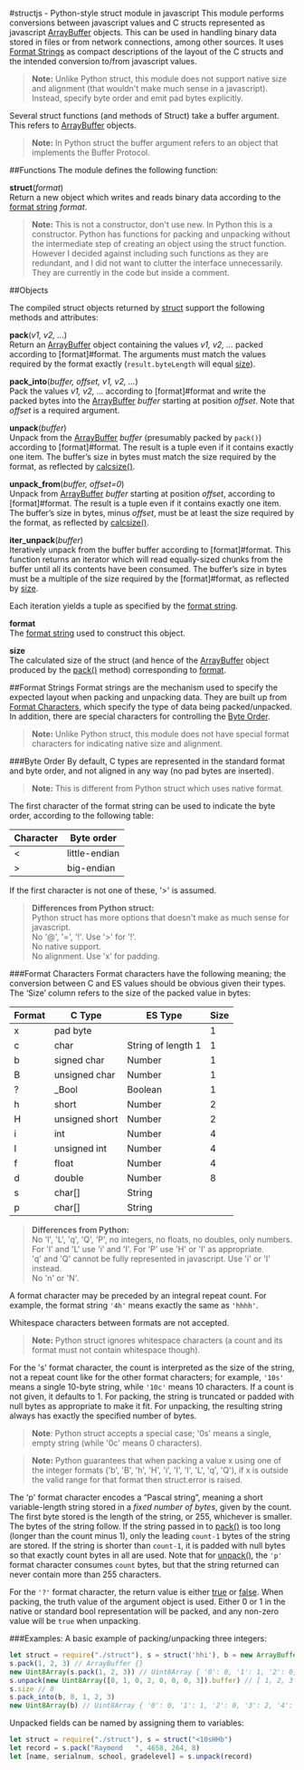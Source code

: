 #structjs - Python-style struct module in javascript
This module performs conversions between javascript values and C structs represented as javascript [ArrayBuffer](https://developer.mozilla.org/en-US/docs/Web/JavaScript/Reference/Global_Objects/ArrayBuffer) objects. This can be used in handling binary data stored in files or from network connections, among other sources. It uses [Format Strings](#format-strings) as compact descriptions of the layout of the C structs and the intended conversion to/from javascript values.

> **Note:** Unlike Python struct, this module does not support native size and alignment (that wouldn't make much sense in a javascript). Instead, specify byte order and emit pad bytes explicitly.

Several struct functions (and methods of Struct) take a buffer argument. This refers to [ArrayBuffer](https://developer.mozilla.org/en-US/docs/Web/JavaScript/Reference/Global_Objects/ArrayBuffer) objects.

> **Note:** In Python struct the buffer argument refers to an object that implements the Buffer Protocol.

##Functions
The module defines the following function:

<a name="struct"></a>
**struct**(*format*)  
Return a new object which writes and reads binary data according to the [format string](#format-strings) *format*.

> **Note:** This is not a constructor, don't use new. In Python this is a constructor. Python has functions for packing and unpacking without the intermediate step of creating an object using the struct function. However I decided against including such functions as they are redundant, and I did not want to clutter the interface unnecessarily. They are currently in the code but inside a comment.

##Objects

<a name="object"></a>
The compiled struct objects returned by [struct](#struct) support the following methods and attributes:

<a name="pack"></a>
**pack**(*v1, v2, ...*)  
Return an [ArrayBuffer](https://developer.mozilla.org/en-US/docs/Web/JavaScript/Reference/Global_Objects/ArrayBuffer) object containing the values *v1, v2, ...* packed according to [format]#format. The arguments must match the values required by the format exactly (`result.byteLength` will equal [size](#size)).

<a name="pack_into"></a>
**pack_into**(*buffer, offset, v1, v2, ...*)  
Pack the values *v1, v2, ...* according to [format]#format and write the packed bytes into the [ ArrayBuffer](https://developer.mozilla.org/en-US/docs/Web/JavaScript/Reference/Global_Objects/ArrayBuffer) *buffer* starting at position *offset*. Note that *offset* is a required argument.

<a name="unpack"></a>
**unpack**(*buffer*)  
Unpack from the [ArrayBuffer](https://developer.mozilla.org/en-US/docs/Web/JavaScript/Reference/Global_Objects/ArrayBuffer) *buffer* (presumably packed by `pack()`) according to [format]#format. The result is a tuple even if it contains exactly one item. The buffer’s size in bytes must match the size required by the format, as reflected by [calcsize()](#calcsize).

<a name="unpack_from"></a>
**unpack_from**(*buffer, offset=0*)  
Unpack from [ArrayBuffer](https://developer.mozilla.org/en-US/docs/Web/JavaScript/Reference/Global_Objects/ArrayBuffer) *buffer* starting at position *offset*, according to [format]#format. The result is a tuple even if it contains exactly one item. The buffer’s size in bytes, minus *offset*, must be at least the size required by the format, as reflected by [calcsize()](#calcsize).

<a name="iter_unpack"></a>
**iter_unpack**(*buffer*)  
Iteratively unpack from the buffer buffer according to [format]#format. This function returns an iterator which will read equally-sized chunks from the buffer until all its contents have been consumed. The buffer’s size in bytes must be a multiple of the size required by the [format]#format, as reflected by [size](#size).

Each iteration yields a tuple as specified by the [format string](#format-strings).

<a name="format"></a>
**format**  
The [format string](#format-strings) used to construct this object.

<a name="size"></a>
**size**  
The calculated size of the struct (and hence of the [ArrayBuffer](https://developer.mozilla.org/en-US/docs/Web/JavaScript/Reference/Global_Objects/ArrayBuffer) object produced by the [pack()](#pack) method) corresponding to [format](#format).

<a href="format-strings"></a>
##Format Strings
Format strings are the mechanism used to specify the expected layout when packing and unpacking data. They are built up from [Format Characters](#format-characters), which specify the type of data being packed/unpacked. In addition, there are special characters for controlling the [Byte Order](#byte-order).

> **Note:** Unlike Python struct, this module does not have special format characters for indicating native size and alignment.

###Byte Order
By default, C types are represented in the standard format and byte order, and not aligned in any way (no pad bytes are inserted).

> **Note:** This is different from Python struct which uses native format.

The first character of the format string can be used to indicate the byte order, according to the following table:

| Character | Byte order    |
|-----------|---------------|
| <	        | little-endian	|
| >	        | big-endian    |
If the first character is not one of these, '>' is assumed.

> **Differences from Python struct:**  
> Python struct has more options that doesn't make as much sense for javascript.  
> No '@', '=', '!'. Use '>' for '!'.  
> No native support.  
> No alignment. Use 'x' for padding.

###Format Characters
Format characters have the following meaning; the conversion between C and ES values should be obvious given their types. The ‘Size’ column refers to the size of the packed value in bytes:

|Format|C Type     |ES Type |Size|
|---|--------------|--------|---|
| x |pad byte      |        | 1 |
| c |char          | String of length 1| 1 |
| b |signed char   | Number	| 1 |
| B |unsigned char | Number	| 1 |
| ? |_Bool         | Boolean| 1 |
| h |short         | Number	| 2 |
| H |unsigned short| Number	| 2 |
| i |int           | Number | 4 |
| I |unsigned int  | Number | 4 |
| f |float	       | Number | 4 |
| d |double        | Number | 8 |
| s |char[]        | String |   |
| p |char[]        | String |   |

> **Differences from Python:**  
> No 'l', 'L', 'q', 'Q', 'P', no integers, no floats, no doubles, only numbers.  
> For 'l' and 'L' use 'i' and 'I'. For 'P' use 'H' or 'I' as appropriate.  
> 'q' and 'Q' cannot be fully represented in javascript. Use 'i' or 'I' instead.  
> No 'n' or 'N'.

A format character may be preceded by an integral repeat count. For example, the format string `'4h'` means exactly the same as `'hhhh'`.

Whitespace characters between formats are not accepted.

> **Note:** Python struct ignores whitespace characters (a count and its format must not contain whitespace though).

For the 's' format character, the count is interpreted as the size of the string, not a repeat count like for the other format characters; for example, `'10s'` means a single 10-byte string, while `'10c'` means 10 characters. If a count is not given, it defaults to 1. For packing, the string is truncated or padded with null bytes as appropriate to make it fit. For unpacking, the resulting string always has exactly the specified number of bytes.

> **Note**: Python struct accepts a special case; '0s' means a single, empty string (while '0c' means 0 characters).

> **Note:** Python guarantees that when packing a value x using one of the integer formats ('b', 'B', 'h', 'H', 'i', 'I', 'l', 'L', 'q', 'Q'), if x is outside the valid range for that format then struct.error is raised.

The 'p' format character encodes a “Pascal string”, meaning a short variable-length string stored in a *fixed number of bytes*, given by the count. The first byte stored is the length of the string, or 255, whichever is smaller. The bytes of the string follow. If the string passed in to [pack()](#pack) is too long (longer than the count minus 1), only the leading `count-1` bytes of the string are stored. If the string is shorter than `count-1`, it is padded with null bytes so that exactly count bytes in all are used. Note that for [unpack()](#unpack), the `'p'` format character consumes `count` bytes, but that the string returned can never contain more than 255 characters.

For the `'?'` format character, the return value is either [true](link-to-es-true) or [false](link-to-es-false). When packing, the truth value of the argument object is used. Either 0 or 1 in the native or standard bool representation will be packed, and any non-zero value will be `true` when unpacking.

###Examples:
A basic example of packing/unpacking three integers:
```javascript
let struct = require("./struct"), s = struct('hhi'), b = new ArrayBuffer(s.size)
s.pack(1, 2, 3) // ArrayBuffer {}
new Uint8Array(s.pack(1, 2, 3)) // Uint8Array { '0': 0, '1': 1, '2': 0, '3': 2, '4': 0, '5': 0, '6': 0, '7': 3 }
s.unpack(new Uint8Array([0, 1, 0, 2, 0, 0, 0, 3]).buffer) // [ 1, 2, 3 ]
s.size // 8
s.pack_into(b, 0, 1, 2, 3)
new Uint8Array(b) // Uint8Array { '0': 0, '1': 1, '2': 0, '3': 2, '4': 0, '5': 0, '6': 0, '7': 3 }
```
Unpacked fields can be named by assigning them to variables:
```javascript
let struct = require("./struct"), s = struct("<10sHHb")
let record = s.pack("Raymond   ", 4658, 264, 8)
let [name, serialnum, school, gradelevel] = s.unpack(record)
```
